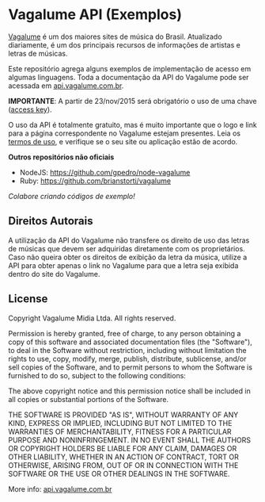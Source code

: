Vagalume API (Exemplos)
===
[Vagalume](http://www.vagalume.com.br/) é um dos maiores sites de música do Brasil. Atualizado diariamente, é um dos principais recursos de informações de artistas e letras de músicas.

Este repositório agrega alguns exemplos de implementação de acesso em algumas linguagens.
Toda a documentação da API do Vagalume pode ser acessada em [api.vagalume.com.br](http://api.vagalume.com.br/). 

**IMPORTANTE**: A partir de 23/nov/2015 será obrigatório o uso de uma chave ([access key](https://auth.vagalume.com.br/settings/api/)).

O uso da API é totalmente gratuito, mas é muito importante que o logo e link para a página correspondente no Vagalume estejam presentes. Leia os [termos de uso](http://api.vagalume.com.br/terms/), e verifique se o seu site ou aplicação estão de acordo.

**Outros repositórios não oficiais**

* NodeJS: https://github.com/gpedro/node-vagalume
* Ruby: https://github.com/brianstorti/vagalume

*Colabore criando códigos de exemplo!*

## Direitos Autorais

A utilização da API do Vagalume não transfere os direito de uso das letras de músicas que devem ser adquiridas diretamente com os proprietários. Caso não queira obter os direitos de exibição da letra da música, utilize a API para obter apenas o link no Vagalume para que a letra seja exibida dentro do site do Vagalume.

## License

Copyright Vagalume Midia Ltda. All rights reserved.

Permission is hereby granted, free of charge, to any person obtaining a copy
of this software and associated documentation files (the "Software"), to
deal in the Software without restriction, including without limitation the
rights to use, copy, modify, merge, publish, distribute, sublicense, and/or
sell copies of the Software, and to permit persons to whom the Software is
furnished to do so, subject to the following conditions:

The above copyright notice and this permission notice shall be included in
all copies or substantial portions of the Software.

THE SOFTWARE IS PROVIDED "AS IS", WITHOUT WARRANTY OF ANY KIND, EXPRESS OR
IMPLIED, INCLUDING BUT NOT LIMITED TO THE WARRANTIES OF MERCHANTABILITY,
FITNESS FOR A PARTICULAR PURPOSE AND NONINFRINGEMENT. IN NO EVENT SHALL THE
AUTHORS OR COPYRIGHT HOLDERS BE LIABLE FOR ANY CLAIM, DAMAGES OR OTHER
LIABILITY, WHETHER IN AN ACTION OF CONTRACT, TORT OR OTHERWISE, ARISING
FROM, OUT OF OR IN CONNECTION WITH THE SOFTWARE OR THE USE OR OTHER DEALINGS
IN THE SOFTWARE.

More info: [api.vagalume.com.br](http://api.vagalume.com.br/)
